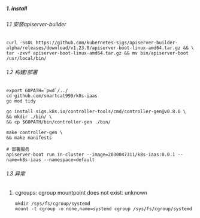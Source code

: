 ##### 1. install
###### 1.1 安装apiserver-builder
```shell
curl -SsOL https://github.com/kubernetes-sigs/apiserver-builder-alpha/releases/download/v1.23.0/apiserver-boot-linux-amd64.tar.gz && \
tar -zxvf apiserver-boot-linux-amd64.tar.gz && mv bin/apiserver-boot /usr/local/bin/
```
###### 1.2 构建/部署
```shell
export GOPATH=`pwd`/../
cd github.com/smartcat999/k8s-iaas
go mod tidy

go install sigs.k8s.io/controller-tools/cmd/controller-gen@v0.8.0 \
&& mkdir ./bin/ \
&& cp $GOPATH/bin/controller-gen ./bin/

make controller-gen \
&& make manifests

# 部署服务
apiserver-boot run in-cluster --image=2030047311/k8s-iaas:0.0.1 --name=k8s-iaas --namespace=default
```
###### 1.3 异常
1. cgroups: cgroup mountpoint does not exist: unknown
    ```shell
    mkdir /sys/fs/cgroup/systemd
    mount -t cgroup -o none,name=systemd cgroup /sys/fs/cgroup/systemd
    ```
